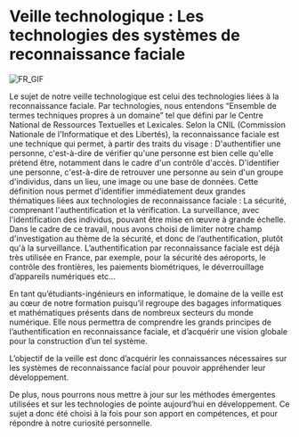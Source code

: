 # Veille technologique : Les technologies des systèmes de reconnaissance faciale

![FR_GIF]([https://media.giphy.com/media/vFKqnCdLPNOKc/giphy.gif](https://giphy.com/gifs/colonyusa-colony-tory-kittles-usa-3o7abnQiguzMTaYlOM))


Le sujet de notre veille technologique est celui des technologies liées à la reconnaissance faciale. Par technologies, nous entendons “Ensemble de termes techniques propres à un domaine” tel que défini par le Centre National de Ressources Textuelles et Lexicales. Selon la CNIL (Commission Nationale de l'Informatique et des Libertés), la reconnaissance faciale est une technique qui permet, à partir des traits du visage :
D'authentifier une personne, c'est-à-dire de vérifier qu'une personne est bien celle qu'elle prétend être, notamment dans le cadre d'un contrôle d'accès.
D'identifier une personne, c'est-à-dire de retrouver une personne au sein d'un groupe d'individus, dans un lieu, une image ou une base de données.
Cette définition nous permet d'identifier immédiatement deux grandes thématiques liées aux technologies de reconnaissance faciale :
La sécurité, comprenant l'authentification et la vérification.
La surveillance, avec l'identification des individus, pouvant être mise en œuvre à grande échelle.
Dans le cadre de ce travail, nous avons choisi de limiter notre champ d'investigation au thème de la sécurité, et donc de l’authentification, plutôt qu'à la surveillance. L’authentification par reconnaissance faciale est déjà très utilisée en France, par exemple, pour la sécurité des aéroports, le contrôle des frontières, les paiements biométriques, le déverrouillage d’appareils numériques etc… 

En tant qu’étudiants-ingénieurs en informatique, le domaine de la veille est au cœur de notre formation puisqu’il regroupe des bagages informatiques et mathématiques présents dans de nombreux secteurs du monde numérique. Elle nous permettra de comprendre les grands principes de l’authentification en reconnaissance faciale, et d’acquérir une vision globale pour la construction d’un tel système. 

L’objectif de la veille est donc d’acquérir les connaissances nécessaires sur les systèmes de reconnaissance facial pour pouvoir appréhender leur développement.

De plus, nous pourrons nous mettre à jour sur les méthodes émergentes utilisées et sur les technologies de pointe  aujourd’hui en développement. Ce sujet a donc été choisi à la fois pour son apport en compétences, et pour répondre à notre curiosité personnelle. 
